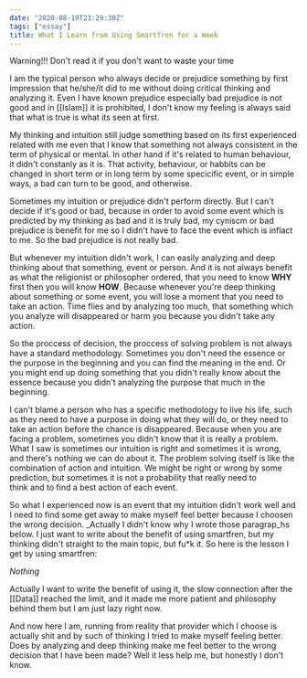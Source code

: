 ```yaml
---
date: "2020-08-19T23:29:30Z"
tags: ["essay"]
title: What I Learn from Using Smartfren for a Week
---
```

Warning!!! Don't read it if you don't want to waste your time

I am the typical person who always decide or prejudice something by first impression that he/she/it did to me without doing critical thinking and analyzing it. Even I have known prejudice especially bad prejudice is not good and in [[Islam]] it is prohibited, I don't know my feeling is always said that what is true is what its seen at first.

My thinking and intuition still judge something based on its first experienced related with me even that I know that something not always consistent in the term of physical or mental. In other hand if it's related to human behaviour, it didn't constanly as it is. That activity, behaviour, or habbits can be changed in short term or in long term by some specicific event, or in simple ways, a bad can turn to be good, and otherwise.

Sometimes my intuition or prejudice didn't perform directly. But I can't decide if it's good or bad, because in order to avoid some event which is predicted by my thinking as bad and it is truly bad, my cyniscm or bad prejudice is benefit for me so I didn't have to face the event which is inflact to me. So the bad prejudice is not really bad.

But whenever my intuition didn't work, I can easily analyzing and deep thinking about that something, event or person. And it is not always benefit as what the religionist or philosopher ordered, that you need to know **WHY** first then you will know **HOW**. Because whenever you're deep thinking about something or some event, you will lose a moment that you need to take an action. Time flies and by analyzing too much, that something which you analyze will disappeared or harm you because you didn't take any action.

So the proccess of decision, the proccess of solving problem is not always have a standard methodology. Sometimes you don't need the essence or the purpose in the beginning and you can find the meaning in the end. Or you might end up doing something that you didn't really know about the essence because you didn't analyzing the purpose that much in the beginning.

I can't blame a person who has a specific methodology to live his life, such as they need to have a purpose in doing what they will do, or they need to take an action before the chance is disappeared. Because when you are facing a problem, sometimes you didn't know that it is really a problem. What I saw is sometimes our intuition is right and sometimes it is wrong, and there's nothing we can do about it. The problem solving itself is like the combination of action and intuition. We might be right or wrong by some prediction, but sometimes it is not a probability that really need to  
think and to find a best action of each event.

So what I experienced now is an event that my intuition didn't work well and I need to find some get away to make myself feel better because I choosen the wrong decision. _Actually I didn't know why I wrote those paragrap_hs below. I just want to write about the benefit of using smartfren, but my thinking didn't straight to the main topic, but fu*k it. So here is the lesson I get by using smartfren:

_Nothing_

Actually I want to write the benefit of using it, the slow connection after the [[Data]] reached the limit, and it made me more patient and philosophy behind them but I am just lazy right now.

And now here I am, running from reality that provider which I choose is actually shit and by such of thinking I tried to make myself feeling better. Does by analyzing and deep thinking make me feel better to the wrong decision that I have been made? Well it less help me, but honestly I don't know.